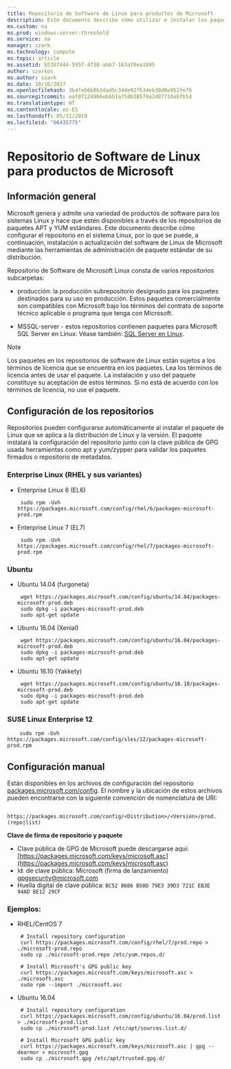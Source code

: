 ```yaml
---
title: Repositorio de Software de Linux para productos de Microsoft
description: Este documento describe cómo utilizar e instalar los paquetes de software de Linux para productos de Microsoft.
ms.custom: na
ms.prod: windows-server-threshold
ms.service: na
manager: szark
ms.technology: compute
ms.topic: article
ms.assetid: b5387444-595f-4f38-abb7-163a70ea1895
author: szarkos
ms.author: szark
ms.date: 10/16/2017
ms.openlocfilehash: 3b4feb6b8b3dad5c34de92f634eb30d0e952fe76
ms.sourcegitcommit: eaf071249b6eb6b1a758b38579a2d87710abfb54
ms.translationtype: HT
ms.contentlocale: es-ES
ms.lasthandoff: 05/31/2019
ms.locfileid: "66435775"
---
```

# <a name="linux-software-repository-for-microsoft-products"></a>Repositorio de Software de Linux para productos de Microsoft

## <a name="overview"></a>Información general
Microsoft genera y admite una variedad de productos de software para los sistemas Linux y hace que estén disponibles a través de los repositorios de paquetes APT y YUM estándares. Este documento describe cómo configurar el repositorio en el sistema Linux, por lo que se puede, a continuación, instalación o actualización del software de Linux de Microsoft mediante las herramientas de administración de paquete estándar de su distribución.

Repositorio de Software de Microsoft Linux consta de varios repositorios subcarpetas:

 - producción: la producción subrepositorio designado para los paquetes destinados para su uso en producción. Estos paquetes comercialmente son compatibles con Microsoft bajo los términos del contrato de soporte técnico aplicable o programa que tenga con Microsoft.

 - MSSQL-server - estos repositorios contienen paquetes para Microsoft SQL Server en Linux: Véase también: [SQL Server en Linux](https://www.microsoft.com/en-us/sql-server/sql-server-vnext-including-Linux).

> [!Note]
> Los paquetes en los repositorios de software de Linux están sujetos a los términos de licencia que se encuentra en los paquetes. Lea los términos de licencia antes de usar el paquete. La instalación y uso del paquete constituye su aceptación de estos términos. Si no está de acuerdo con los términos de licencia, no use el paquete.


## <a name="configuring-the-repositories"></a>Configuración de los repositorios
Repositorios pueden configurarse automáticamente al instalar el paquete de Linux que se aplica a la distribución de Linux y la versión. El paquete instalará la configuración del repositorio junto con la clave pública de GPG usada herramientas como apt y yum/zypper para validar los paquetes firmados o repositorio de metadatos.

### <a name="enterprise-linux-rhel-and-variants"></a>Enterprise Linux (RHEL y sus variantes)

 - Enterprise Linux 6 (EL6)

        sudo rpm -Uvh https://packages.microsoft.com/config/rhel/6/packages-microsoft-prod.rpm

 - Enterprise Linux 7 (EL7)

        sudo rpm -Uvh https://packages.microsoft.com/config/rhel/7/packages-microsoft-prod.rpm


### <a name="ubuntu"></a>Ubuntu

 - Ubuntu 14.04 (furgoneta)

        wget https://packages.microsoft.com/config/ubuntu/14.04/packages-microsoft-prod.deb
        sudo dpkg -i packages-microsoft-prod.deb
        sudo apt-get update

 - Ubuntu 16.04 (Xenial)

        wget https://packages.microsoft.com/config/ubuntu/16.04/packages-microsoft-prod.deb
        sudo dpkg -i packages-microsoft-prod.deb
        sudo apt-get update

 - Ubuntu 16.10 (Yakkety)

        wget https://packages.microsoft.com/config/ubuntu/16.10/packages-microsoft-prod.deb
        sudo dpkg -i packages-microsoft-prod.deb
        sudo apt-get update


### <a name="suse-linux-enterprise-12"></a>SUSE Linux Enterprise 12

        sudo rpm -Uvh https://packages.microsoft.com/config/sles/12/packages-microsoft-prod.rpm


## <a name="manual-configuration"></a>Configuración manual
Están disponibles en los archivos de configuración del repositorio [packages.microsoft.com/config](https://packages.microsoft.com/config/). El nombre y la ubicación de estos archivos pueden encontrarse con la siguiente convención de nomenclatura de URI:

        https://packages.microsoft.com/config/<Distribution>/<Version>/prod.(repo|list)

**Clave de firma de repositorio y paquete**

 - Clave pública de GPG de Microsoft puede descargarse aquí: [https://packages.microsoft.com/keys/microsoft.asc](https://packages.microsoft.com/keys/microsoft.asc)
 - Id. de clave pública: Microsoft (firma de lanzamiento) <gpgsecurity@microsoft.com>
 - Huella digital de clave pública: `BC52 8686 B50D 79E3 39D3 721C EB3E 94AD BE12 29CF`

### <a name="examples"></a>Ejemplos:

 - RHEL/CentOS 7

        # Install repository configuration
        curl https://packages.microsoft.com/config/rhel/7/prod.repo > ./microsoft-prod.repo
        sudo cp ./microsoft-prod.repo /etc/yum.repos.d/

        # Install Microsoft's GPG public key
        curl https://packages.microsoft.com/keys/microsoft.asc > ./microsoft.asc
        sudo rpm --import ./microsoft.asc

 - Ubuntu 16.04

        # Install repository configuration
        curl https://packages.microsoft.com/config/ubuntu/16.04/prod.list > ./microsoft-prod.list
        sudo cp ./microsoft-prod.list /etc/apt/sources.list.d/

        # Install Microsoft GPG public key
        curl https://packages.microsoft.com/keys/microsoft.asc | gpg --dearmor > microsoft.gpg
        sudo cp ./microsoft.gpg /etc/apt/trusted.gpg.d/



